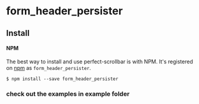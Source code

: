 # form_header_persister

## Install

#### NPM

The best way to install and use perfect-scrollbar is with NPM.
It's registered on [npm](https://www.npmjs.com/package/form_header_persister) as `form_header_persister`.

```
$ npm install --save form_header_persister
```

### check out the examples in example folder
